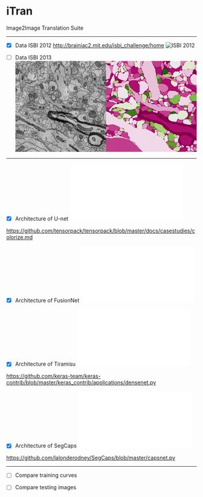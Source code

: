 # iTran
Image2Image Translation Suite

----------
- [x] Data ISBI 2012 http://brainiac2.mit.edu/isbi_challenge/home 
![ISBI 2012](data/isbi.gif)

- [ ] Data ISBI 2013
![ISBI 2013](data/stack_snemi_ac4.gif)

----------

- [x] Architecture of U-net ![Unet](Architecture_Unet.pdf)

https://github.com/tensorpack/tensorpack/blob/master/docs/casestudies/colorize.md

- [x] Architecture of FusionNet ![FusionNet](Architecture_FusionNet.pdf)

- [x] Architecture of Tiramisu ![Tiramisu](Architecture_Tiramisu.pdf)

https://github.com/keras-team/keras-contrib/blob/master/keras_contrib/applications/densenet.py

- [x] Architecture of SegCaps ![SegCaps](Architecture_SegCaps.pdf)

https://github.com/lalonderodney/SegCaps/blob/master/capsnet.py 

----------

- [ ] Compare training curves     

- [ ] Compare testing images
